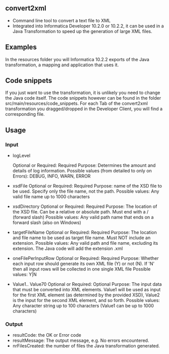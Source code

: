 ## convert2xml
* Command line tool to convert a text file to XML
* Integrated into Informatica Developer 10.2.0 or 10.2.2, it can be used in a Java Transformation to speed up the generation of large XML files.

## Examples
In the resources folder you will Informatica 10.2.2 exports of the Java transformation, a mapping and application that uses it.

## Code snippets
If you just want to use the transformation, it is unlikely you need to change the Java code itself. The code snippets however can be found in the folder src/main/resources/code_snippets. For each Tab of the convert2xml transformation you dragged/dropped in the Developer Client, you will find a corresponding file.

## Usage
### Input
- logLevel 

  Optional or Required: Required
  Purpose: Determines the amount and details of log information.
  Possible values (from detailed to only on Errors): DEBUG, INFO, WARN, ERROR
- xsdFile
  Optional or Required: Required
  Purpose: name of the XSD file to be used. Specify only the file name, not the path.
  Possible values: Any valid file name up to 1000 characters
- xsdDirectory
  Optional or Required: Required
  Purpose: The location of the XSD file. Can be a relative or absolute path. Must end with a / (forward slash)
  Possible values: Any valid path name that ends on a forward slash (also on Windows)
- targetFileName
  Optional or Required: Required
  Purpose: The location and file name to be used as target file name. Must NOT include an extension.
  Possible values: Any valid path and file name, excluding its extension. The Java code will add the extension .xml
- oneFilePerInputRow
  Optional or Required: Required
  Purpose: Whether each input row should generate its own XML file (Y) or not (N). If 'N' then all input rows will be collected in one single XML file
  Possible values: Y|N
- Value1.. Value70
  Optional or Required: Optional
  Purpose: The input data that must be converted into XML elements. Value1 will be used as input for the first XML element (as determined by the provided XSD), Value2 is the input for the second XML element, and so forth.
  Possible values: Any character string up to 100 characters (Value1 can be up to 1000 characters)

### Output
- resultCode: the OK or Error code
- resultMessage: The output message, e.g. No errors encountered.
- nrFilesCreated: the number of files the Java transformation generated. 
